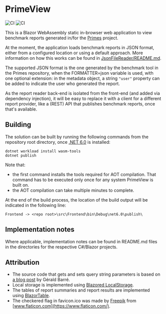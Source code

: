 # PrimeView
![CI](https://github.com/rbergen/PrimeView/actions/workflows/azure-static-web-apps-agreeable-mud-0b27ba210.yml/badge.svg)
![CI](https://github.com/PlummersSoftwareLLC/PrimeView/actions/workflows/github-pages.yml/badge.svg)


This is a Blazor WebAssembly static in-browser web application to view benchmark reports generated in/for the [Primes](https://github.com/PlummersSoftwareLLC/Primes) project.

At the moment, the application loads benchmark reports in JSON format, either from a configured location or using a default approach. More information on how this works can be found in [JsonFileReader/README.md](src/JsonFileReader/README.md).

The supported JSON format is the one generated by the benchmark tool in the Primes repository, when the FORMATTER=json variable is used, with one optional extension: in the metadata object, a string `"user"` property can be added to indicate the user who generated the report.

As the report reader back-end is isolated from the front-end (and added via dependency injection), it will be easy to replace it with a client for a different report provider, like a (REST) API that publishes benchmark reports, once that's available.

## Building

The solution can be built by running the following commands from the repository root directory, once [.NET 6.0](https://dotnet.microsoft.com/download/dotnet/6.0) is installed:

```
dotnet workload install wasm-tools
dotnet publish
```

Note that:
* the first command installs the tools required for AOT compilation. That command has to be executed only once for any system PrimeView is built on.
* the AOT compilation can take multiple minutes to complete.

At the end of the build process, the location of the build output will be indicated in the following line:
```
Frontend -> <repo root>\src\Frontend\bin\Debug\net6.0\publish\
```

## Implementation notes
Where applicable, implementation notes can be found in README.md files in the directories for the respective C#/Blazor projects.

## Attribution

* The source code that gets and sets query string parameters is based on [a blog post](https://www.meziantou.net/bind-parameters-from-the-query-string-in-blazor.htm) by G&eacute;rald Barr&eacute;.
* Local storage is implemented using [Blazored LocalStorage](https://github.com/Blazored/LocalStorage).
* The tables of report summaries and report results are implemented using [BlazorTable](https://github.com/IvanJosipovic/BlazorTable).
* The checkered flag in favicon.ico was made by [Freepik](https://www.freepik.com) from [www.flaticon.com](https://www.flaticon.com/).
